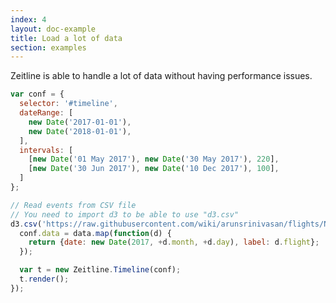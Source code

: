 ```yaml
---
index: 4
layout: doc-example
title: Load a lot of data
section: examples
---
```


Zeitline is able to handle a lot of data without having performance issues.

```js
var conf = {
  selector: '#timeline',
  dateRange: [
    new Date('2017-01-01'),
    new Date('2018-01-01'),
  ],
  intervals: [
    [new Date('01 May 2017'), new Date('30 May 2017'), 220],
    [new Date('30 Jun 2017'), new Date('10 Dec 2017'), 100],
  ]
};

// Read events from CSV file
// You need to import d3 to be able to use "d3.csv"
d3.csv('https://raw.githubusercontent.com/wiki/arunsrinivasan/flights/NYCflights14/weather_delays14.csv', function(data) {
  conf.data = data.map(function(d) { 
    return {date: new Date(2017, +d.month, +d.day), label: d.flight};
  });

  var t = new Zeitline.Timeline(conf);
  t.render();
});
```

<script src="https://cdnjs.cloudflare.com/ajax/libs/d3/4.10.0/d3.min.js"></script>
<script>
var conf = {
  selector: '#timeline',
  dateRange: [
    new Date('2017-01-01'),
    new Date('2018-01-01'),
  ],
  intervals: [
    [new Date('01 May 2017'), new Date('30 May 2017'), 220],
    [new Date('30 Jun 2017'), new Date('10 Dec 2017'), 100],
  ]
};

d3.csv('https://raw.githubusercontent.com/wiki/arunsrinivasan/flights/NYCflights14/weather_delays14.csv', function(data) {
  conf.data = data.map(function(d) { 
    return {date: new Date(2017, +d.month, +d.day), label: d.flight};
  });

  var t = new Zeitline.Timeline(conf);
  t.render();
});
</script>
